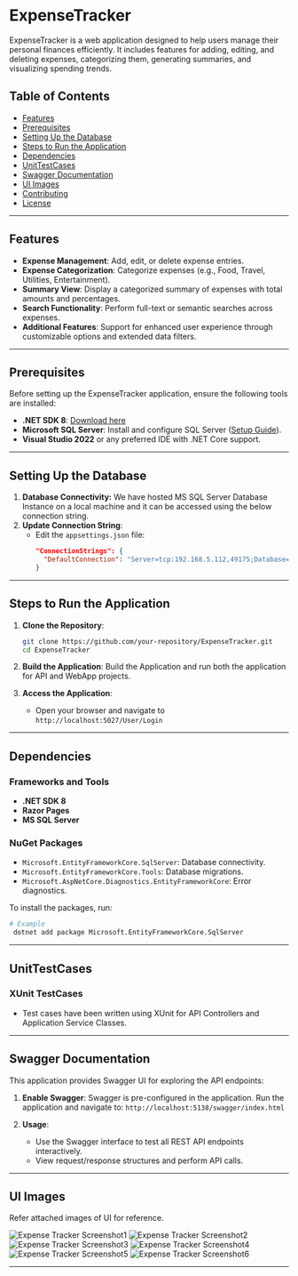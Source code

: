 # ExpenseTracker

ExpenseTracker is a web application designed to help users manage their personal finances efficiently. It includes features for adding, editing, and deleting expenses, categorizing them, generating summaries, and visualizing spending trends.

## Table of Contents

- [Features](#features)
- [Prerequisites](#prerequisites)
- [Setting Up the Database](#setting-up-the-database)
- [Steps to Run the Application](#steps-to-run-the-application)
- [Dependencies](#dependencies)
- [UnitTestCases](#unittestcases)
- [Swagger Documentation](#swagger-documentation)
- [UI Images](#attaching-images-in-the-ui)
- [Contributing](#contributing)
- [License](#license)

---

## Features

- **Expense Management**: Add, edit, or delete expense entries.
- **Expense Categorization**: Categorize expenses (e.g., Food, Travel, Utilities, Entertainment).
- **Summary View**: Display a categorized summary of expenses with total amounts and percentages.
- **Search Functionality**: Perform full-text or semantic searches across expenses.
- **Additional Features**: Support for enhanced user experience through customizable options and extended data filters.

---

## Prerequisites

Before setting up the ExpenseTracker application, ensure the following tools are installed:

- **.NET SDK 8**: [Download here](https://dotnet.microsoft.com/download/dotnet/8.0)
- **Microsoft SQL Server**: Install and configure SQL Server ([Setup Guide](https://www.microsoft.com/en-us/sql-server/sql-server-downloads)).
- **Visual Studio 2022** or any preferred IDE with .NET Core support.

---

## Setting Up the Database
   
1. **Database Connectivity:** We have hosted MS SQL Server Database Instance on a local machine and it can be accessed using the below connection string.
2. **Update Connection String**:
   - Edit the `appsettings.json` file:
     ```json
     "ConnectionStrings": {
       "DefaultConnection": "Server=tcp:192.168.5.112,49175;Database=ExpenseTracker;User ID=sa;Password=sa123;TrustServerCertificate=True;Encrypt=True;"
     }
     ```

---

## Steps to Run the Application

1. **Clone the Repository**:
   ```bash
   git clone https://github.com/your-repository/ExpenseTracker.git
   cd ExpenseTracker
   ```

2. **Build the Application**: Build the Application and run both the application for API and WebApp projects. 

3. **Access the Application**:
   - Open your browser and navigate to `http://localhost:5027/User/Login`

---

## Dependencies

### Frameworks and Tools
- **.NET SDK 8**
- **Razor Pages**
- **MS SQL Server**

### NuGet Packages
- `Microsoft.EntityFrameworkCore.SqlServer`: Database connectivity.
- `Microsoft.EntityFrameworkCore.Tools`: Database migrations.
- `Microsoft.AspNetCore.Diagnostics.EntityFrameworkCore`: Error diagnostics.

To install the packages, run:
```bash
# Example
 dotnet add package Microsoft.EntityFrameworkCore.SqlServer
```

---

## UnitTestCases
### XUnit TestCases
- Test cases have been written using XUnit for API Controllers and Application Service Classes. 

---

## Swagger Documentation

This application provides Swagger UI for exploring the API endpoints:

1. **Enable Swagger**:
   Swagger is pre-configured in the application. Run the application and navigate to:
   ``` http://localhost:5138/swagger/index.html ```

2. **Usage**:
   - Use the Swagger interface to test all REST API endpoints interactively.
   - View request/response structures and perform API calls.

---

## UI Images

Refer attached images of UI for reference.

![Expense Tracker Screenshot1](https://github.com/gautam06/expense-tracker-app/blob/main/WebApp/WebApp/wwwroot/ScreenShot/Login.png)
![Expense Tracker Screenshot2](https://github.com/gautam06/expense-tracker-app/blob/main/WebApp/WebApp/wwwroot/ScreenShot/Form.png)
![Expense Tracker Screenshot3](https://github.com/gautam06/expense-tracker-app/blob/main/WebApp/WebApp/wwwroot/ScreenShot/ExpenseList.png)
![Expense Tracker Screenshot4](https://github.com/gautam06/expense-tracker-app/blob/main/WebApp/WebApp/wwwroot/ScreenShot/CategoryAPI.png)
![Expense Tracker Screenshot5](https://github.com/gautam06/expense-tracker-app/blob/main/WebApp/WebApp/wwwroot/ScreenShot/SigninAPI.png)
![Expense Tracker Screenshot6](https://github.com/gautam06/expense-tracker-app/blob/main/WebApp/WebApp/wwwroot/ScreenShot/ExpenseAPI.png)

---

